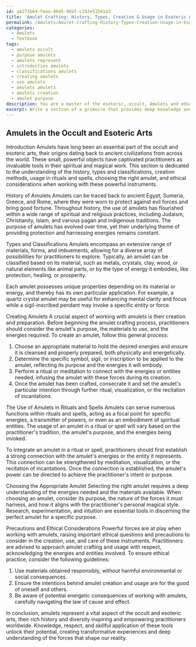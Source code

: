 ```yaml
---
id: a4271b64-feea-40d5-96bf-c192e51561a3
title: 'Amulet Crafting: History, Types, Creation & Usage in Esoteric Arts'
permalink: /Amulets/Amulet-Crafting-History-Types-Creation-Usage-in-Esoteric-Arts/
categories:
  - Amulets
  - Textbook
tags:
  - amulets occult
  - purpose amulets
  - amulets represent
  - introduction amulets
  - classifications amulets
  - creating amulets
  - use amulets
  - amulets amulets
  - amulets creation
  - amulet purpose
description: You are a master of the esoteric, occult, Amulets and education, you have written many textbooks on the subject in ways that provide students with rich and deep understanding of the subject. You are being asked to write textbook-like sections on a topic and you do it with full context, explainability, and reliability in accuracy to the true facts of the topic at hand, in a textbook style that a student would easily be able to learn from, in a rich, engaging, and contextual way. Always include relevant context (such as formulas and history), related concepts, and in a way that someone can gain deep insights from.
excerpt: Write a section of a grimoire that provides deep knowledge and understanding about Amulets for students of the occult and esoteric arts. Include information about their history, types and classifications, the process of creating amulets, their use in rituals and spells, and guidance on choosing the appropriate amulet for specific purposes. Also, describe any precautions or ethical considerations to keep in mind while working with Amulets.
---
```


## Amulets in the Occult and Esoteric Arts

Introduction
Amulets have long been an essential part of the occult and esoteric arts, their origins dating back to ancient civilizations from across the world. These small, powerful objects have captivated practitioners as invaluable tools in their spiritual and magical work. This section is dedicated to the understanding of the history, types and classifications, creation methods, usage in rituals and spells, choosing the right amulet, and ethical considerations when working with these powerful instruments.

History of Amulets
Amulets can be traced back to ancient Egypt, Sumeria, Greece, and Rome, where they were worn to protect against evil forces and bring good fortune. Throughout history, the use of amulets has flourished within a wide range of spiritual and religious practices, including Judaism, Christianity, Islam, and various pagan and indigenous traditions. The purpose of amulets has evolved over time, yet their underlying theme of providing protection and harnessing energies remains constant.

Types and Classifications
Amulets encompass an extensive range of materials, forms, and imbuements, allowing for a diverse array of possibilities for practitioners to explore. Typically, an amulet can be classified based on its material, such as metals, crystals, clay, wood, or natural elements like animal parts, or by the type of energy it embodies, like protection, healing, or prosperity.

Each amulet possesses unique properties depending on its material or energy, and thereby has its own particular application. For example, a quartz crystal amulet may be useful for enhancing mental clarity and focus while a sigil-inscribed pendant may invoke a specific entity or force.

Creating Amulets
A crucial aspect of working with amulets is their creation and preparation. Before beginning the amulet crafting process, practitioners should consider the amulet's purpose, the materials to use, and the energies required. To create an amulet, follow this general process:

1. Choose an appropriate material to hold the desired energies and ensure it is cleansed and properly prepared, both physically and energetically.
2. Determine the specific symbol, sigil, or inscription to be applied to the amulet, reflecting its purpose and the energies it will embody.
3. Perform a ritual or meditation to connect with the energies or entities needed, infusing the amulet with these forces during its creation.
4. Once the amulet has been crafted, consecrate it and set the amulet's particular intention through further ritual, visualization, or the recitation of incantations.

The Use of Amulets in Rituals and Spells
Amulets can serve numerous functions within rituals and spells, acting as a focal point for specific energies, a transmitter of powers, or even as an embodiment of spiritual entities. The usage of an amulet in a ritual or spell will vary based on the practitioner's tradition, the amulet's purpose, and the energies being invoked.

To integrate an amulet in a ritual or spell, practitioners should first establish a strong connection with the amulet's energies or the entity it represents. This connection can be strengthened by meditation, visualization, or the recitation of incantations. Once the connection is established, the amulet's power can be directed to achieve the practitioner's intent or purpose.

Choosing the Appropriate Amulet
Selecting the right amulet requires a deep understanding of the energies needed and the materials available. When choosing an amulet, consider its purpose, the nature of the forces it must harness, and how it aligns with the practitioner's personal magical style. Research, experimentation, and intuition are essential tools in discerning the perfect amulet for a specific purpose.

Precautions and Ethical Considerations
Powerful forces are at play when working with amulets, raising important ethical questions and precautions to consider in the creation, use, and care of these instruments. Practitioners are advised to approach amulet crafting and usage with respect, acknowledging the energies and entities involved. To ensure ethical practice, consider the following guidelines:

1. Use materials obtained responsibly, without harmful environmental or social consequences.
2. Ensure the intentions behind amulet creation and usage are for the good of oneself and others.
3. Be aware of potential energetic consequences of working with amulets, carefully navigating the law of cause and effect.

In conclusion, amulets represent a vital aspect of the occult and esoteric arts, their rich history and diversity inspiring and empowering practitioners worldwide. Knowledge, respect, and skillful application of these tools unlock their potential, creating transformative experiences and deep understanding of the forces that shape our reality.
